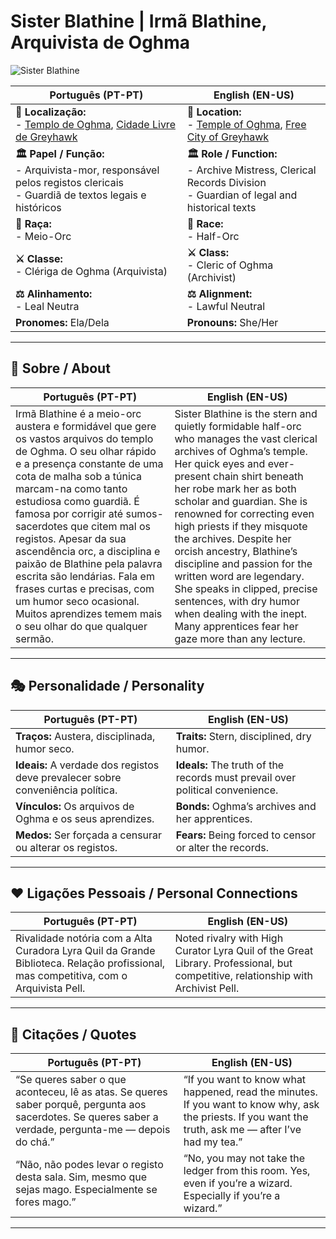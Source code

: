 # Sister Blathine | Irmã Blathine, Arquivista de Oghma

![Sister Blathine](assets/npc/npc_blank.png)

| **Português (PT-PT)**                                                                                                       | **English (EN-US)**                                                                                                  |
| --------------------------------------------------------------------------------------------------------------------------- | -------------------------------------------------------------------------------------------------------------------- |
| **📍 Localização:**<br>- [Templo de Oghma](temple_of_oghma.md), [Cidade Livre de Greyhawk](free_city_of_greyhawk.md)        | **📍 Location:**<br>- [Temple of Oghma](temple_of_oghma.md), [Free City of Greyhawk](free_city_of_greyhawk.md)       |
| **🏛 Papel / Função:**<br>- Arquivista-mor, responsável pelos registos clericais<br>- Guardiã de textos legais e históricos | **🏛 Role / Function:**<br>- Archive Mistress, Clerical Records Division<br>- Guardian of legal and historical texts |
| **🧬 Raça:**<br>- Meio-Orc                                                                                                  | **🧬 Race:**<br>- Half-Orc                                                                                           |
| **⚔ Classe:**<br>- Clériga de Oghma (Arquivista)                                                                            | **⚔ Class:**<br>- Cleric of Oghma (Archivist)                                                                        |
| **⚖ Alinhamento:**<br>- Leal Neutra                                                                                         | **⚖ Alignment:**<br>- Lawful Neutral                                                                                 |
| **Pronomes:** Ela/Dela                                                                                                      | **Pronouns:** She/Her                                                                                                |

---
## 📖 Sobre / About

| **Português (PT-PT)** | **English (EN-US)** |
| --------------------- | ------------------- |
| Irmã Blathine é a meio-orc austera e formidável que gere os vastos arquivos do templo de Oghma. O seu olhar rápido e a presença constante de uma cota de malha sob a túnica marcam-na como tanto estudiosa como guardiã. É famosa por corrigir até sumos-sacerdotes que citem mal os registos. Apesar da sua ascendência orc, a disciplina e paixão de Blathine pela palavra escrita são lendárias. Fala em frases curtas e precisas, com um humor seco ocasional. Muitos aprendizes temem mais o seu olhar do que qualquer sermão. | Sister Blathine is the stern and quietly formidable half-orc who manages the vast clerical archives of Oghma’s temple. Her quick eyes and ever-present chain shirt beneath her robe mark her as both scholar and guardian. She is renowned for correcting even high priests if they misquote the archives. Despite her orcish ancestry, Blathine’s discipline and passion for the written word are legendary. She speaks in clipped, precise sentences, with dry humor when dealing with the inept. Many apprentices fear her gaze more than any lecture. |

---
## 🎭 Personalidade / Personality

| **Português (PT-PT)** | **English (EN-US)** |
| --------------------- | ------------------- |
| **Traços:** Austera, disciplinada, humor seco. | **Traits:** Stern, disciplined, dry humor. |
| **Ideais:** A verdade dos registos deve prevalecer sobre conveniência política. | **Ideals:** The truth of the records must prevail over political convenience. |
| **Vínculos:** Os arquivos de Oghma e os seus aprendizes. | **Bonds:** Oghma’s archives and her apprentices. |
| **Medos:** Ser forçada a censurar ou alterar os registos. | **Fears:** Being forced to censor or alter the records. |

---
## ❤️ Ligações Pessoais / Personal Connections

| **Português (PT-PT)** | **English (EN-US)** |
| --------------------- | ------------------- |
| Rivalidade notória com a Alta Curadora Lyra Quil da Grande Biblioteca. Relação profissional, mas competitiva, com o Arquivista Pell. | Noted rivalry with High Curator Lyra Quil of the Great Library. Professional, but competitive, relationship with Archivist Pell. |

---
## 📝 Citações / Quotes

| **Português (PT-PT)** | **English (EN-US)** |
| --------------------- | ------------------- |
| “Se queres saber o que aconteceu, lê as atas. Se queres saber porquê, pergunta aos sacerdotes. Se queres saber a verdade, pergunta-me — depois do chá.” | “If you want to know what happened, read the minutes. If you want to know why, ask the priests. If you want the truth, ask me — after I’ve had my tea.” |
| “Não, não podes levar o registo desta sala. Sim, mesmo que sejas mago. Especialmente se fores mago.” | “No, you may not take the ledger from this room. Yes, even if you’re a wizard. Especially if you’re a wizard.” |

---






